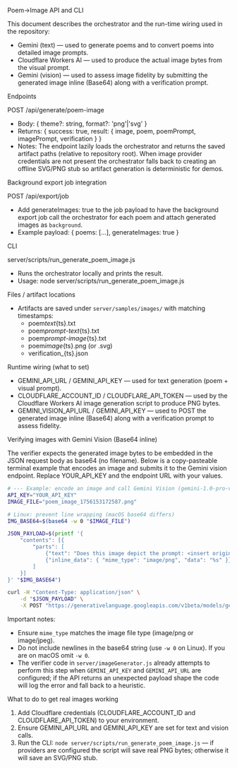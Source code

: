 Poem→Image API and CLI

This document describes the orchestrator and the run-time wiring used in the repository:

- Gemini (text) — used to generate poems and to convert poems into detailed image prompts.
- Cloudflare Workers AI — used to produce the actual image bytes from the visual prompt.
- Gemini (vision) — used to assess image fidelity by submitting the generated image inline (Base64) along with a verification prompt.

Endpoints

POST /api/generate/poem-image

- Body: { theme?: string, format?: 'png'|'svg' }
- Returns: { success: true, result: { image, poem, poemPrompt, imagePrompt, verification } }
- Notes: The endpoint lazily loads the orchestrator and returns the saved artifact paths (relative to repository root). When image provider credentials are not present the orchestrator falls back to creating an offline SVG/PNG stub so artifact generation is deterministic for demos.

Background export job integration

POST /api/export/job

- Add generateImages: true to the job payload to have the background export job call the orchestrator for each poem and attach generated images as `background`.
- Example payload: { poems: [...], generateImages: true }

CLI

server/scripts/run_generate_poem_image.js

- Runs the orchestrator locally and prints the result.
- Usage: node server/scripts/run_generate_poem_image.js

Files / artifact locations

- Artifacts are saved under `server/samples/images/` with matching timestamps:
  - poem*text*{ts}.txt
  - poem*prompt-text*{ts}.txt
  - poem*prompt-image*{ts}.txt
  - poem*image*{ts}.png (or .svg)
  - verification\_{ts}.json

Runtime wiring (what to set)

- GEMINI_API_URL / GEMINI_API_KEY — used for text generation (poem + visual prompt).
- CLOUDFLARE_ACCOUNT_ID / CLOUDFLARE_API_TOKEN — used by the Cloudflare Workers AI image generation script to produce PNG bytes.
- GEMINI_VISION_API_URL / GEMINI_API_KEY — used to POST the generated image inline (Base64) along with a verification prompt to assess fidelity.

Verifying images with Gemini Vision (Base64 inline)

The verifier expects the generated image bytes to be embedded in the JSON request body as base64 (no filename). Below is a copy-pasteable terminal example that encodes an image and submits it to the Gemini vision endpoint. Replace YOUR_API_KEY and the endpoint URL with your values.

```bash
# --- Example: encode an image and call Gemini Vision (gemini-1.0-pro-vision) ---
API_KEY="YOUR_API_KEY"
IMAGE_FILE="poem_image_1756153172587.png"

# Linux: prevent line wrapping (macOS base64 differs)
IMG_BASE64=$(base64 -w 0 "$IMAGE_FILE")

JSON_PAYLOAD=$(printf '{
	"contents": [{
		"parts": [
			{"text": "Does this image depict the prompt: <insert original prompt here>? Answer concisely and explain."},
			{"inline_data": { "mime_type": "image/png", "data": "%s" }}
		]
	}]
}' "$IMG_BASE64")

curl -H "Content-Type: application/json" \
	-d "$JSON_PAYLOAD" \
	-X POST "https://generativelanguage.googleapis.com/v1beta/models/gemini-1.0-pro-vision:generateContent?key=${API_KEY}"
```

Important notes:

- Ensure `mime_type` matches the image file type (image/png or image/jpeg).
- Do not include newlines in the base64 string (use `-w 0` on Linux). If you are on macOS omit `-w 0`.
- The verifier code in `server/imageGenerator.js` already attempts to perform this step when `GEMINI_API_KEY` and `GEMINI_API_URL` are configured; if the API returns an unexpected payload shape the code will log the error and fall back to a heuristic.

What to do to get real images working

1. Add Cloudflare credentials (CLOUDFLARE_ACCOUNT_ID and CLOUDFLARE_API_TOKEN) to your environment.
2. Ensure GEMINI_API_URL and GEMINI_API_KEY are set for text and vision calls.
3. Run the CLI: `node server/scripts/run_generate_poem_image.js` — if providers are configured the script will save real PNG bytes; otherwise it will save an SVG/PNG stub.
